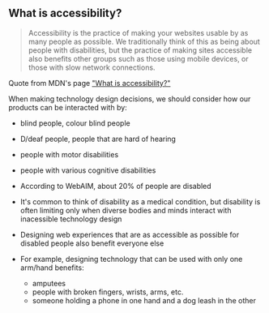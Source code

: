 ## What is accessibility?
































> Accessibility is the practice of making your websites
> usable by as many people as possible. We traditionally
> think of this as being about people with disabilities,
> but the practice of making sites accessible also
> benefits other groups such as those using mobile
> devices, or those with slow network connections.

Quote from MDN's page ["What is
accessibility?"](https://developer.mozilla.org/en-US/docs/Learn/Accessibility/What_is_accessibility)

When making technology design decisions, we should
consider how our products can be interacted with by:
  
- blind people, colour blind people
- D/deaf people, people that are hard of hearing
- people with motor disabilities
- people with various cognitive disabilities

- According to WebAIM, about 20% of people are disabled

- It's common to think of disability as a medical
  condition, but disability is often limiting only when
  diverse bodies and minds interact with inacessible
  technology design

- Designing web experiences that are as accessible as
  possible for disabled people also benefit everyone else

- For example, designing technology that can be used with
  only one arm/hand benefits:

    - amputees
    - people with broken fingers, wrists, arms, etc.
    - someone holding a phone in one hand and a dog leash
      in the other

